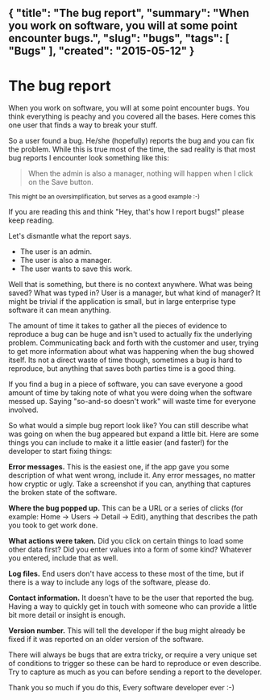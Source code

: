 {
    "title": "The bug report",
    "summary": "When you work on software, you will at some point encounter bugs.",
    "slug": "bugs",
    "tags": [
        "Bugs"
    ],
    "created": "2015-05-12"
}
---
# The bug report

When you work on software, you will at some point encounter bugs. You think everything is peachy and you covered all the bases. Here comes this one user that finds a way to break your stuff.

So a user found a bug. He/she (hopefully) reports the bug and you can fix the problem. While this is true most of the time, the sad reality is that most bug reports I encounter look something like this:

> When the admin is also a manager, nothing will happen when I click on the Save button.

<small>This might be an oversimplification, but serves as a good example :-)</small>

If you are reading this and think "Hey, that's how I report bugs!" please keep reading.

Let's dismantle what the report says.

 - The user is an admin.
 - The user is also a manager.
 - The user wants to save this work.

Well that is something, but there is no context anywhere. What was being saved? What was typed in? User is a manager, but what kind of manager? It might be trivial if the application is small, but in large enterprise type software it can mean anything.

The amount of time it takes to gather all the pieces of evidence to reproduce a bug can be huge and isn't used to actually fix the underlying problem. Communicating back and forth with the customer and user, trying to get more information about what was happening when the bug showed itself. Its not a direct waste of time though, sometimes a bug is hard to reproduce, but anything that saves both parties time is a good thing.

If you find a bug in a piece of software, you can save everyone a good amount of time by taking note of what you were doing when the software messed up. Saying "so-and-so doesn't work" will waste time for everyone involved.

So what would a simple bug report look like? You can still describe what was going on when the bug appeared but expand a little bit. Here are some things you can include to make it a little easier (and faster!) for the developer to start fixing things:

**Error messages.** This is the easiest one, if the app gave you some description of what went wrong, include it. Any error messages, no matter how cryptic or ugly. Take a screenshot if you can, anything that captures the broken state of the software.

**Where the bug popped up.** This can be a URL or a series of clicks (for example: Home -> Users -> Detail -> Edit), anything that describes the path you took to get work done.

**What actions were taken.** Did you click on certain things to load some other data first? Did you enter values into a form of some kind? Whatever you entered, include that as well.

**Log files.** End users don't have access to these most of the time, but if there is a way to include any logs of the software, please do.

**Contact information.** It doesn't have to be the user that reported the bug. Having a way to quickly get in touch with someone who can provide a little bit more detail or insight is enough.

**Version number.** This will tell the developer if the bug might already be fixed if it was reported on an older version of the software.

There will always be bugs that are extra tricky, or require a very unique set of conditions to trigger so these can be hard to reproduce or even describe. Try to capture as much as you can before sending a report to the developer.

Thank you so much if you do this,
Every software developer ever :-)
